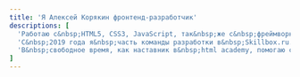 ```yaml
---
title: 'Я Алексей Корякин фронтенд-разработчик'
descriptions: [
  'Работаю с&nbsp;HTML5, CSS3, JavaScript, так&nbsp;же с&nbsp;фреймворками Vue.js и&nbsp;React.js. Использую SASS в&nbsp;синтаксисе SCSS.',
  'С&nbsp;2019 года я&nbsp;часть команды разработки в&nbsp;Skillbox.ru. Отвечаю за&nbsp;разработку и&nbsp;оптимизацию конструктора посадочных страниц, главного сайта на&nbsp;nuxt.js и&nbsp;реализацию компонентов для дизайн системы.',
  'В&nbsp;свободное время, как наставник в&nbsp;html academy, помогаю студентам познакомиться с&nbsp;разработкой.'
]
---
```

